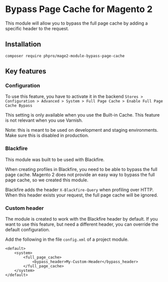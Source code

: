 # Bypass Page Cache for Magento 2

This module will allow you to bypass the full page cache by adding a specific header to the request.

## Installation

`composer require phpro/mage2-module-bypass-page-cache`

## Key features

### Configuration

To use this feature, you have to activate it in the backend 
`Stores > Configuration > Advanced > System > Full Page Cache > Enable Full Page Cache Bypass`

This setting is only available when you use the Built-in Cache. This feature is not relevant when you use Varnish. 

Note: this is meant to be used on development and staging environments. Make sure this is disabled in production. 

### Blackfire

This module was built to be used with Blackfire.

When creating profiles in Blackfire, you need to be able to bypass the full page cache. Magento 2 does not provide an
easy way to bypass the full page cache, so we created this module. 

Blackfire adds the header `X-Blackfire-Query` when profiling over HTTP. When this header exists your request, the full
page cache will be ignored.

### Custom header

The module is created to work with the Blackfire header by default. If you want to use this feature, but need a 
different header, you can override the default configuration.

Add the following in the file `config.xml` of a project module.

    <default>
        <system>
            <full_page_cache>
                <bypass_header>My-Custom-Header</bypass_header>
            </full_page_cache>
        </system>
    </default>
